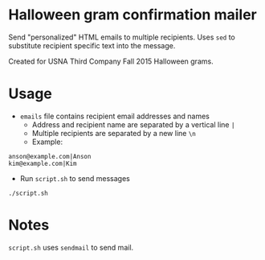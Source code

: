 Halloween gram confirmation mailer
===================

Send "personalized" HTML emails to multiple recipients. 
Uses `sed` to substitute recipient specific text into the message.

Created for USNA Third Company Fall 2015 Halloween grams. 

Usage
===================
 - `emails` file contains recipient email addresses and names
	 - Address and recipient name are separated by a vertical line `|`
	 - Multiple recipients are separated by a new line `\n` 
	 - Example:
  ```
  anson@example.com|Anson
  kim@example.com|Kim
  ```
  
 - Run `script.sh` to send messages
 ```
 ./script.sh
 ```

Notes
===================
`script.sh` uses `sendmail` to send mail.
